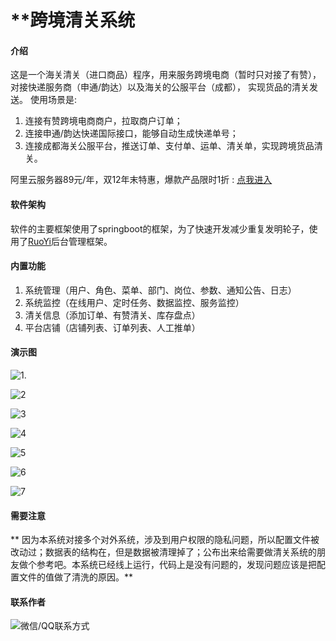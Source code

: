 # **跨境清关系统

#### 介绍
这是一个海关清关（进口商品）程序，用来服务跨境电商（暂时只对接了有赞），对接快递服务商（申通/韵达）以及海关的公服平台（成都）， 实现货品的清关发送。
使用场景是:
1. 连接有赞跨境电商商户，拉取商户订单；
2. 连接申通/韵达快递国际接口，能够自动生成快递单号；
3. 连接成都海关公服平台，推送订单、支付单、运单、清关单，实现跨境货品清关。

阿里云服务器89元/年，双12年末特惠，爆款产品限时1折 : [点我进入](https://www.aliyun.com/minisite/goods?userCode=rge3fwmt "点我进入")

#### 软件架构
软件的主要框架使用了springboot的框架，为了快速开发减少重复发明轮子，使用了[RuoYi](https://gitee.com/y_project/RuoYi "RuoYi")后台管理框架。

#### 内置功能

1.  系统管理（用户、角色、菜单、部门、岗位、参数、通知公告、日志）
2.  系统监控（在线用户、定时任务、数据监控、服务监控）
3.  清关信息（添加订单、有赞清关、库存盘点）
4.  平台店铺（店铺列表、订单列表、人工推单）

#### 演示图

![1.](http://dengbao-file.oss-cn-beijing.aliyuncs.com/qingma/1.png "1")

![2](http://dengbao-file.oss-cn-beijing.aliyuncs.com/qingma/2.png "2")

![3](http://dengbao-file.oss-cn-beijing.aliyuncs.com/qingma/3.png "3")

![4](http://dengbao-file.oss-cn-beijing.aliyuncs.com/qingma/4.png "4")

![5](http://dengbao-file.oss-cn-beijing.aliyuncs.com/qingma/5.png "5")

![6](http://dengbao-file.oss-cn-beijing.aliyuncs.com/qingma/6.png "6")

![7](http://dengbao-file.oss-cn-beijing.aliyuncs.com/qingma/7.png "7")

#### 需要注意

** 因为本系统对接多个对外系统，涉及到用户权限的隐私问题，所以配置文件被改动过；数据表的结构在，但是数据被清理掉了；公布出来给需要做清关系统的朋友做个参考吧。本系统已经线上运行，代码上是没有问题的，发现问题应该是把配置文件的值做了清洗的原因。**

#### 联系作者

![微信/QQ联系方式](http://dengbao-file.oss-cn-beijing.aliyuncs.com/saaas.png "微信/QQ联系方式")